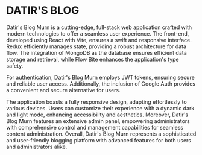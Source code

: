# DATIR'S BLOG
Datir's Blog Murn is a cutting-edge, full-stack web application crafted with modern technologies to offer a seamless user experience. The front-end, developed using React with Vite, ensures a swift and responsive interface. Redux efficiently manages state, providing a robust architecture for data flow. The integration of MongoDB as the database ensures efficient data storage and retrieval, while Flow Bite enhances the application's type safety.

For authentication, Datir's Blog Murn employs JWT tokens, ensuring secure and reliable user access. Additionally, the inclusion of Google Auth provides a convenient and secure alternative for users.

The application boasts a fully responsive design, adapting effortlessly to various devices. Users can customize their experience with a dynamic dark and light mode, enhancing accessibility and aesthetics. Moreover, Datir's Blog Murn features an extensive admin panel, empowering administrators with comprehensive control and management capabilities for seamless content administration. Overall, Datir's Blog Murn represents a sophisticated and user-friendly blogging platform with advanced features for both users and administrators alike.
